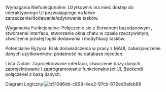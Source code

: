 Wymagania Niefunkcjonalne:
Użytkownik ma mieć dostep do interaktywnego UI pozwalającego na łatwe zarzadzenie/dodawanie/edytowanie tasków.

Wygamania Funkcjonalne:
Połączenie sie z Serwerem bazodanowym , stworzenei interfacu, stworzenie okna chatu w czasie rzeczywistym, stworzenie prostej logiki dodawania i modyfikacji tasków.

Potencialne Ryzyka:
Brak doświadczenia w pracy z MAUI, zabezpieczenie danych uzytkowników, podatność na database injection.

Lista Zadań:
Zaprojektowanie interfacu, stworzenie bazy danych, zaprojektowanie i zaprogramowanie funkcionalności UI, Backend/ połączenei z bazą danych.

Diagram Logiczny:![b510d6dd-c899-4ee2-97cb-672ed0afeb86](https://github.com/user-attachments/assets/25fa7e8d-c9b2-4729-a2db-30973398a3af)
